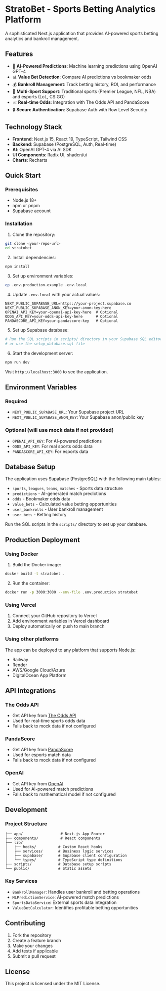 # StratoBet - Sports Betting Analytics Platform

A sophisticated Next.js application that provides AI-powered sports betting analytics and bankroll management.

## Features

- 🤖 **AI-Powered Predictions**: Machine learning predictions using OpenAI GPT-4
- 📊 **Value Bet Detection**: Compare AI predictions vs bookmaker odds
- 💰 **Bankroll Management**: Track betting history, ROI, and performance
- 🏈 **Multi-Sport Support**: Traditional sports (Premier League, NFL, NBA) and esports (LoL, CS:GO)
- 📈 **Real-time Odds**: Integration with The Odds API and PandaScore
- 🔒 **Secure Authentication**: Supabase Auth with Row Level Security

## Technology Stack

- **Frontend**: Next.js 15, React 19, TypeScript, Tailwind CSS
- **Backend**: Supabase (PostgreSQL, Auth, Real-time)
- **AI**: OpenAI GPT-4 via AI SDK
- **UI Components**: Radix UI, shadcn/ui
- **Charts**: Recharts

## Quick Start

### Prerequisites

- Node.js 18+
- npm or pnpm
- Supabase account

### Installation

1. Clone the repository:
```bash
git clone <your-repo-url>
cd stratobet
```

2. Install dependencies:
```bash
npm install
```

3. Set up environment variables:
```bash
cp .env.production.example .env.local
```

4. Update `.env.local` with your actual values:
```env
NEXT_PUBLIC_SUPABASE_URL=https://your-project.supabase.co
NEXT_PUBLIC_SUPABASE_ANON_KEY=your-anon-key-here
OPENAI_API_KEY=your-openai-api-key-here  # Optional
ODDS_API_KEY=your-odds-api-key-here      # Optional
PANDASCORE_API_KEY=your-pandascore-key   # Optional
```

5. Set up Supabase database:
```bash
# Run the SQL scripts in scripts/ directory in your Supabase SQL editor
# or use the setup_database.sql file
```

6. Start the development server:
```bash
npm run dev
```

Visit `http://localhost:3000` to see the application.

## Environment Variables

### Required
- `NEXT_PUBLIC_SUPABASE_URL`: Your Supabase project URL
- `NEXT_PUBLIC_SUPABASE_ANON_KEY`: Your Supabase anon/public key

### Optional (will use mock data if not provided)
- `OPENAI_API_KEY`: For AI-powered predictions
- `ODDS_API_KEY`: For real sports odds data
- `PANDASCORE_API_KEY`: For esports data

## Database Setup

The application uses Supabase (PostgreSQL) with the following main tables:
- `sports`, `leagues`, `teams`, `matches` - Sports data structure
- `predictions` - AI-generated match predictions
- `odds` - Bookmaker odds data
- `value_bets` - Calculated value betting opportunities
- `user_bankrolls` - User bankroll management
- `user_bets` - Betting history

Run the SQL scripts in the `scripts/` directory to set up your database.

## Production Deployment

### Using Docker

1. Build the Docker image:
```bash
docker build -t stratobet .
```

2. Run the container:
```bash
docker run -p 3000:3000 --env-file .env.production stratobet
```

### Using Vercel

1. Connect your GitHub repository to Vercel
2. Add environment variables in Vercel dashboard
3. Deploy automatically on push to main branch

### Using other platforms

The app can be deployed to any platform that supports Node.js:
- Railway
- Render
- AWS/Google Cloud/Azure
- DigitalOcean App Platform

## API Integrations

### The Odds API
- Get API key from [The Odds API](https://the-odds-api.com/)
- Used for real-time sports odds data
- Falls back to mock data if not configured

### PandaScore
- Get API key from [PandaScore](https://pandascore.co/)
- Used for esports match data
- Falls back to mock data if not configured

### OpenAI
- Get API key from [OpenAI](https://platform.openai.com/)
- Used for AI-powered match predictions
- Falls back to mathematical model if not configured

## Development

### Project Structure
```
├── app/                 # Next.js App Router
├── components/          # React components
├── lib/
│   ├── hooks/          # Custom React hooks
│   ├── services/       # Business logic services
│   ├── supabase/       # Supabase client configuration
│   └── types/          # TypeScript type definitions
├── scripts/            # Database setup scripts
└── public/             # Static assets
```

### Key Services
- `BankrollManager`: Handles user bankroll and betting operations
- `MLPredictionService`: AI-powered match predictions
- `SportsDataService`: External sports data integration
- `ValueBetCalculator`: Identifies profitable betting opportunities

## Contributing

1. Fork the repository
2. Create a feature branch
3. Make your changes
4. Add tests if applicable
5. Submit a pull request

## License

This project is licensed under the MIT License.

